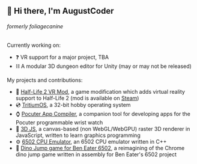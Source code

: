## 👋 Hi there, I'm AugustCoder
###### formerly foliagecanine

Currently working on:
- ❓ VR support for a major project, TBA
- ⛓️ A modular 3D dungeon editor for Unity (may or may not be released)

My projects and contributions:
- 🥽 [Half-Life 2 VR Mod](https://halflife2vr.com), a game modification which adds virtual reality support to Half-Life 2 (mod is available on [Steam](https://store.steampowered.com/app/658920/HalfLife_2_VR_Mod/))
- 💿 [TritiumOS](https://github.com/foliagecanine/tritium-os), a 32-bit hobby operating system
- ⌚ [Pocuter App Compiler](https://foliagecanine/Pocuter-App-Compiler), a companion tool for developing apps for the Pocuter programmable wrist watch
- 🎲 [3D JS](https://editor.p5js.org/foliagecanine/sketches/UBl8X1PQ2), a canvas-based (non WebGL/WebGPU) raster 3D renderer in JavaScript, written to learn graphics programming
- ⚙️ [6502 CPU Emulator](https://foliagecanine/6502Emulator), an 6502 CPU emulator written in C++
- 🦖 [Dino Jump game for Ben Eater 6502](https://github.com/foliagecanine/my6502), a reimagining of the Chrome dino jump game written in assembly for Ben Eater's 6502 project

